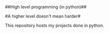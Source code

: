 ##High level programming (in python)##

#A higher level doesn't mean harder#

This repository hosts my projects done in python. 